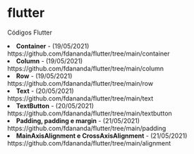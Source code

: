 # flutter

Códigos Flutter
<li><b>Container</b> - (19/05/2021)<br>https://github.com/fdananda/flutter/tree/main/container</li>
<li><b>Column</b> - (19/05/2021)<br>https://github.com/fdananda/flutter/tree/main/column</li>
<li><b>Row</b> - (19/05/2021)<br>https://github.com/fdananda/flutter/tree/main/row</li>
<li><b>Text</b> - (20/05/2021)<br>https://github.com/fdananda/flutter/tree/main/text</li>
<li><b>TextButton</b> - (20/05/2021)<br>https://github.com/fdananda/flutter/tree/main/textbutton</li>
<li><b>Padding, padding e margin</b> - (21/05/2021)<br>https://github.com/fdananda/flutter/tree/main/padding</li>
<li><b>MainAxisAlignment e CrossAxisAlignment</b> - (21/05/2021)<br>https://github.com/fdananda/flutter/tree/main/alignment</li>
